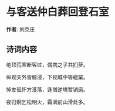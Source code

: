 # 与客送仲白葬回登石室

**作者**: 刘克庄

## 诗词内容

绝顶荒寒断客过，偶携之子共扪萝。

纵观天外皆鲸浸，下视城中等螘窠。

悼友孤怀方濩落，逢僧逆境暂销磨。

夜归剩乞松明火，霜满前山滑处多。


